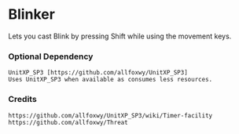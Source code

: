 # Blinker
Lets you cast Blink by pressing Shift while using the movement keys.



### Optional Dependency
```
UnitXP_SP3 [https://github.com/allfoxwy/UnitXP_SP3]
Uses UnitXP_SP3 when available as consumes less resources.
```

### Credits
```
https://github.com/allfoxwy/UnitXP_SP3/wiki/Timer-facility
https://github.com/allfoxwy/Threat
```
